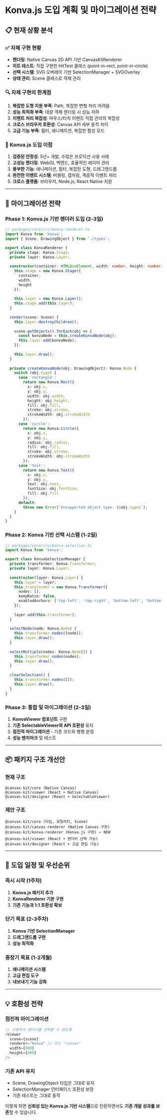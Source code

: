 # Konva.js 도입 계획 및 마이그레이션 전략

## 📋 현재 상황 분석

### ✅ 자체 구현 현황
- **렌더링**: Native Canvas 2D API 기반 CanvasKitRenderer
- **히트 테스트**: 직접 구현한 HitTest 클래스 (point-in-rect, point-in-circle)
- **선택 시스템**: SVG 오버레이 기반 SelectionManager + SVGOverlay
- **상태 관리**: Scene 클래스로 객체 관리

### 🔍 자체 구현의 한계점
1. **복잡한 도형 지원 부족**: Path, 복잡한 변형 처리 어려움
2. **성능 최적화 부족**: 대량 객체 렌더링 시 성능 저하
3. **이벤트 처리 복잡성**: 마우스/터치 이벤트 직접 관리의 복잡성
4. **크로스 브라우저 호환성**: Canvas API 세부 동작 차이
5. **고급 기능 부족**: 필터, 애니메이션, 복잡한 합성 모드

### 🎯 Konva.js 도입 이점
1. **검증된 안정성**: 5년+ 개발, 수많은 프로덕션 사용 사례
2. **고성능 렌더링**: WebGL 백엔드, 효율적인 레이어 관리
3. **풍부한 기능**: 애니메이션, 필터, 복잡한 도형, 드래그앤드롭
4. **완전한 이벤트 시스템**: 버블링, 캡처링, 계층적 이벤트 처리
5. **크로스 플랫폼**: 브라우저, Node.js, React Native 지원

---

## 🚀 마이그레이션 전략

### Phase 1: Konva.js 기반 렌더러 도입 (2-3일)
```typescript
// packages/core/src/konva-renderer.ts
import Konva from 'konva';
import { Scene, DrawingObject } from './types';

export class KonvaRenderer {
  private stage: Konva.Stage;
  private layer: Konva.Layer;
  
  constructor(container: HTMLDivElement, width: number, height: number) {
    this.stage = new Konva.Stage({
      container,
      width,
      height
    });
    
    this.layer = new Konva.Layer();
    this.stage.add(this.layer);
  }
  
  render(scene: Scene) {
    this.layer.destroyChildren();
    
    scene.getObjects().forEach(obj => {
      const konvaNode = this.createKonvaNode(obj);
      this.layer.add(konvaNode);
    });
    
    this.layer.draw();
  }
  
  private createKonvaNode(obj: DrawingObject): Konva.Node {
    switch (obj.type) {
      case 'rectangle':
        return new Konva.Rect({
          x: obj.x,
          y: obj.y,
          width: obj.width,
          height: obj.height,
          fill: obj.fill,
          stroke: obj.stroke,
          strokeWidth: obj.strokeWidth
        });
      case 'circle':
        return new Konva.Circle({
          x: obj.x,
          y: obj.y,
          radius: obj.radius,
          fill: obj.fill,
          stroke: obj.stroke,
          strokeWidth: obj.strokeWidth
        });
      case 'text':
        return new Konva.Text({
          x: obj.x,
          y: obj.y,
          text: obj.text,
          fontSize: obj.fontSize,
          fill: obj.fill
        });
      default:
        throw new Error(`Unsupported object type: ${obj.type}`);
    }
  }
}
```

### Phase 2: Konva 기반 선택 시스템 (1-2일)
```typescript
// packages/core/src/konva-selection.ts
import Konva from 'konva';

export class KonvaSelectionManager {
  private transformer: Konva.Transformer;
  private layer: Konva.Layer;
  
  constructor(layer: Konva.Layer) {
    this.layer = layer;
    this.transformer = new Konva.Transformer({
      nodes: [],
      keepRatio: false,
      enabledAnchors: ['top-left', 'top-right', 'bottom-left', 'bottom-right']
    });
    
    layer.add(this.transformer);
  }
  
  selectNode(node: Konva.Node) {
    this.transformer.nodes([node]);
    this.layer.draw();
  }
  
  selectMultiple(nodes: Konva.Node[]) {
    this.transformer.nodes(nodes);
    this.layer.draw();
  }
  
  clearSelection() {
    this.transformer.nodes([]);
    this.layer.draw();
  }
}
```

### Phase 3: 통합 및 마이그레이션 (2-3일)
1. **KonvaViewer 컴포넌트** 구현
2. **기존 SelectableViewer와 API 호환성** 유지
3. **점진적 마이그레이션** - 기존 코드와 병행 운영
4. **성능 벤치마크** 및 테스트

---

## 📦 패키지 구조 개선안

### 현재 구조
```
@canvas-kit/core (Native Canvas)
@canvas-kit/viewer (React + Native Canvas)  
@canvas-kit/designer (React + SelectableViewer)
```

### 제안 구조
```
@canvas-kit/core (타입, 유틸리티, Scene)
@canvas-kit/canvas-renderer (Native Canvas 구현)
@canvas-kit/konva-renderer (Konva.js 구현) ⭐️ NEW
@canvas-kit/viewer (React + 렌더러 선택 가능)
@canvas-kit/designer (React + 고급 편집 기능)
```

---

## 🎯 도입 일정 및 우선순위

### 즉시 시작 (1주차)
1. **Konva.js 패키지 추가**
2. **KonvaRenderer 기본 구현**
3. **기존 기능과 1:1 호환성 확보**

### 단기 목표 (2-3주차)  
1. **Konva 기반 SelectionManager**
2. **드래그앤드롭 구현**
3. **성능 최적화**

### 중장기 목표 (1-2개월)
1. **애니메이션 시스템**
2. **고급 편집 도구**
3. **내보내기 기능 강화**

---

## 💡 호환성 전략

### 점진적 마이그레이션
```typescript
// 사용자가 렌더러를 선택할 수 있도록
<Viewer 
  scene={scene} 
  renderer="konva" // 또는 "canvas"
  width={800} 
  height={600} 
/>
```

### 기존 API 유지
- Scene, DrawingObject 타입은 그대로 유지
- SelectionManager 인터페이스 호환성 보장
- 기존 테스트는 그대로 동작

이렇게 하면 **신뢰성 있는 Konva.js 기반 시스템**으로 전환하면서도 **기존 개발 성과를 보존**할 수 있습니다.
